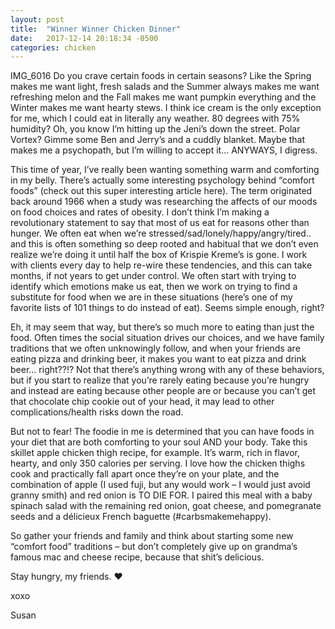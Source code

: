 ```yaml
---
layout: post
title:  "Winner Winner Chicken Dinner"
date:   2017-12-14 20:18:34 -0500
categories: chicken
---
```

IMG_6016
Do you crave certain foods in certain seasons? Like the Spring makes me want light, fresh salads and the Summer always makes me want refreshing melon and the Fall makes me want pumpkin everything and the Winter makes me want hearty stews. I think ice cream is the only exception for me, which I could eat in literally any weather. 80 degrees with 75% humidity? Oh, you know I’m hitting up the Jeni’s down the street. Polar Vortex? Gimme some Ben and Jerry’s and a cuddly blanket. Maybe that makes me a psychopath, but I’m willing to accept it… ANYWAYS, I digress.

This time of year, I’ve really been wanting something warm and comforting in my belly.  There’s actually some interesting psychology behind “comfort foods” (check out this super interesting article here). The term originated back around 1966 when a study was researching the affects of our moods on food choices and rates of obesity. I don’t think I’m making a revolutionary statement to say that most of us eat for reasons other than hunger. We often eat when we’re stressed/sad/lonely/happy/angry/tired.. and this is often something so deep rooted and habitual that we don’t even realize we’re doing it until half the box of Krispie Kreme’s is gone. I work with clients every day to help re-wire these tendencies, and this can take months, if not years to get under control. We often start with trying to identify which emotions make us eat, then we work on trying to find a substitute for food when we are in these situations (here’s one of my favorite lists of 101 things to do instead of eat). Seems simple enough, right?

Eh, it may seem that way, but there’s so much more to eating than just the food. Often times the social situation drives our choices, and we have family traditions that we often unknowingly follow, and when your friends are eating pizza and drinking beer, it makes you want to eat pizza and drink beer… right??!? Not that there’s anything wrong with any of these behaviors, but if you start to realize that you’re rarely eating because you’re hungry and instead are eating because other people are or because you can’t get that chocolate chip cookie out of your head, it may lead to other complications/health risks down the road.

But not to fear! The foodie in me is determined that you can have foods in your diet that are both comforting to your soul AND your body. Take this skillet apple chicken thigh recipe, for example. It’s warm, rich in flavor, hearty, and only 350 calories per serving. I love how the chicken thighs cook and practically fall apart once they’re on your plate, and the combination of apple (I used fuji, but any would work – I would just avoid granny smith) and red onion is TO DIE FOR. I paired this meal with a baby spinach salad with the remaining red onion, goat cheese, and pomegranate seeds and a délicieux French baguette (#carbsmakemehappy).

So gather your friends and family and think about starting some new “comfort food” traditions – but don’t completely give up on grandma’s famous mac and cheese recipe, because that shit’s delicious.

Stay hungry, my friends. ❤️

xoxo

Susan
